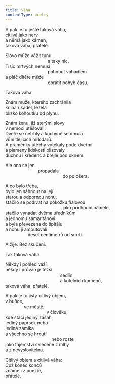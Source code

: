 ```yaml
---
title: Váha
contentType: poetry
---
```


<section>

A pak je tu ještě taková váha,  
citlivá jako nerv  
a němá jako kámen,  
taková váha, přátelé.

Slovo může vážit tunu  
                                  a taky nic.  
Tisíc mrtvých nemusí  
                                  pohnout vahadlem  
a pláč dítěte může  
                                  obrátit pohyb času.

Taková váha.

Znám muže, kterého zachránila  
kniha říkadel, ležela  
blízko kohoutku od plynu.

Znám ženu, již sterými slovy  
v nemoci utěšovali.  
Dveře se netrhly a kuchyně se dmula  
vůní tlejících milodarů.  
A praménky útěchy vytékaly pode dveřmi  
a plameny lidskosti olizovaly  
duchnu i kredenc a brejle pod oknem.

Ale ona se jen  
                          propadala  
                                              do pološera.

A co bylo třeba,  
bylo jen sáhnout na její  
starou a odpornou nohu,  
stačilo se podívat na pokožku fialovou  
                                              jako podhoubí námele,  
stačilo vynadat dvěma úředníkům  
a jednomu samaritánovi  
a byla převezena do špitálu  
a nohu jí amputovali  
                  deset centimetrů od smrti.

A žije. Bez skučení.

Tak taková váha.

Někdy i pohled váží,  
někdy i průvan je těžší  
                                            sedlin  
                                            a kotelních kamenů,  
taková váha, přátelé.

A pak je tu jistý citlivý objem,  
v buňce,  
               ve městě,  
                                 v člověku,  
kde stačí jediný zásah,  
jediný paprsek nebo  
jediná zámlka  
a všechno se hroutí  
                                     nebo roste  
jako tajemství svlečené z mlhy  
a z nevyslovitelna.

Citlivý objem a citlivá váha:  
Což konec konců  
známe i z poezie,  
přátelé.

</section>
